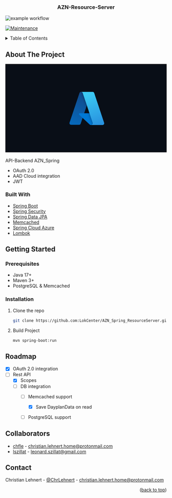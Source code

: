 <div align="center">
<h3 align="center">AZN-Resource-Server</h3>
</div>

![example workflow](https://github.com/LokCenter/AZN_Spring_ResourceServer/actions/workflows/maven-publish.yml/badge.svg)

[![Maintenance](https://img.shields.io/badge/Maintained%3F-yes-green.svg)](https://github.com/LokCenter/AZN_Spring_ResourceServer/graphs/commit-activity)


<!-- TABLE OF CONTENTS -->
<details>
  <summary>Table of Contents</summary>
  <ol>
    <li>
      <a href="#about-the-project">About The Project</a>
      <ul>
        <li><a href="#built-with">Built With</a></li>
      </ul>
    </li>
    <li>
      <a href="#getting-started">Getting Started</a>
      <ul>
        <li><a href="#prerequisites">Prerequisites</a></li>
        <li><a href="#installation">Installation</a></li>
      </ul>
    </li>
    <li><a href="#roadmap">Roadmap</a></li>
    <li><a href="#collaborators">Collaborators</a></li>
    <li><a href="#contact">Contact</a></li>
  </ol>
</details>


<!-- ABOUT THE PROJECT -->
## About The Project

<img src="readme/azure.png" alt="project image">

API-Backend AZN_Spring


* OAuth 2.0
* AAD Cloud integration
* JWT

### Built With

* [Spring Boot](https://spring.io/projects/spring-boot)
* [Spring Security](https://spring.io/projects/spring-security)
* [Spring Data JPA](https://spring.io/projects/spring-data-jpa)
* [Memcached](https://github.com/couchbase/spymemcached)
* [Spring Cloud Azure](https://spring.io/projects/spring-cloud-azure)
* [Lombok](https://projectlombok.org/)

<!-- GETTING STARTED -->
## Getting Started

### Prerequisites

* Java 17+
* Maven 3+
* PostgreSQL & Memcached

### Installation


1. Clone the repo
   ```sh
   git clone https://github.com:LokCenter/AZN_Spring_ResourceServer.git
   ```
2. Build Project
   ```sh
   mvn spring-boot:run
   ```

<!-- ROADMAP -->
## Roadmap

- [X] OAuth 2.0 integration
- [ ] Rest API
  - [X] Scopes
  - [ ] DB integration
    - [ ] Memcached support
      - [X] Save DayplanData on read
    - [ ] PostgreSQL support


## Collaborators
<ul>
  <li><a href="https://github.com/chfle">chfle</a> - <a href="mailto:christian.lehnert.home@protonmail.com">christian.lehnert.home@protonmail.com</a></li> 
  <li><a href="https://github.com/lszillat">lszillat</a> - <a href="mailto:leonard.szillat@gmail.com">leonard.szillat@gmail.com</a></li>
</ul>

<!-- CONTACT -->
## Contact

Christian Lehnert - [@ChrLehnert](https://twitter.com/ChrLehnert) - <a href="mailto:christian.lehnert.home@protonmail.com">christian.lehnert.home@protonmail.com</a>

<p align="right">(<a href="#top">back to top</a>)</p>
